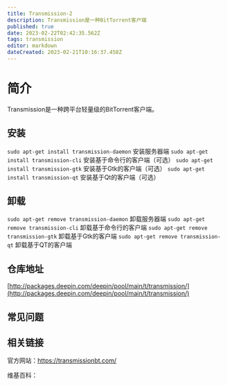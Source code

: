 ```yaml
---
title: Transmission-2
description: Transmission是一种BitTorrent客户端
published: true
date: 2023-02-22T02:42:35.562Z
tags: transmission
editor: markdown
dateCreated: 2023-02-21T10:16:37.458Z
---
```


# 简介


Transmission是一种跨平台轻量级的BitTorrent客户端。

## 安装
`sudo apt-get install transmission-daemon`	安装服务器端
`sudo apt-get install transmission-cli`			安装基于命令行的客户端（可选）
`sudo apt-get install transmission-gtk`			安装基于Gtk的客户端（可选）
`sudo apt-get install transmission-qt`			安装基于Qt的客户端（可选）

## 卸载
`sudo apt-get remove transmission-daemon`		卸载服务器端
`sudo apt-get remove transmission-cli`			卸载基于命令行的客户端
`sudo apt-get remove transmission-gtk`			卸载基于Gtk的客户端
`sudo apt-get remove transmission-qt`				卸载基于QT的客户端				

## 仓库地址

[http://packages.deepin.com/deepin/pool/main/t/transmission/](http://packages.deepin.com/deepin/pool/main/t/transmission/)

## 常见问题

## 相关链接
官方网站：https://transmissionbt.com/

维基百科：